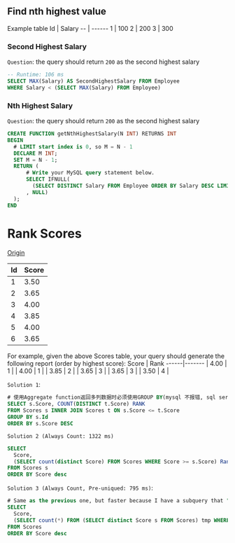 ## Find nth highest value

Example table
Id | Salary
-- | ------
1  | 100
2  | 200
3  | 300

### Second Highest Salary

`Question`: the query should return `200` as the second highest salary

```sql
-- Runtime: 106 ms
SELECT MAX(Salary) AS SecondHighestSalary FROM Employee
WHERE Salary < (SELECT MAX(Salary) FROM Employee)
```

### Nth Highest Salary

`Question`: the query should return `200` as the second highest salary

```sql
CREATE FUNCTION getNthHighestSalary(N INT) RETURNS INT
BEGIN
  # LIMIT start index is 0, so M = N - 1
  DECLARE M INT;
  SET M = N - 1;
  RETURN (
      # Write your MySQL query statement below.
      SELECT IFNULL(
        (SELECT DISTINCT Salary FROM Employee ORDER BY Salary DESC LIMIT M, 1)
      , NULL)
  );
END
```

# Rank Scores

[Origin](https://leetcode.com/problems/rank-scores/#/description)

 Id | Score
----|-------
 1  | 3.50
 2  | 3.65
 3  | 4.00
 4  | 3.85
 5  | 4.00
 6  | 3.65

For example, given the above Scores table, your query should generate the following report (order by highest score):
Score | Rank
------|-------
| 4.00  | 1    |
| 4.00  | 1    |
| 3.85  | 2    |
| 3.65  | 3    |
| 3.65  | 3    |
| 3.50  | 4    |

`Solution 1`:

```sql
# 使用Aggregate function返回多列数据时必须使用GROUP BY(mysql 不报错, sql server会报错)
SELECT s.Score, COUNT(DISTINCT t.Score) RANK
FROM Scores s INNER JOIN Scores t ON s.Score <= t.Score
GROUP BY s.Id
ORDER BY s.Score DESC
```

`Solution 2 (Always Count: 1322 ms)`

```sql
SELECT
  Score,
  (SELECT count(distinct Score) FROM Scores WHERE Score >= s.Score) Rank
FROM Scores s
ORDER BY Score desc
```

`Solution 3 (Always Count, Pre-uniqued: 795 ms)`:

```sql
# Same as the previous one, but faster because I have a subquery that "uniquifies" the scores first. Not entirely sure why it's faster, I'm guessing MySQL makes tmp a temporary table and uses it for every outer Score.
SELECT
  Score,
  (SELECT count(*) FROM (SELECT distinct Score s FROM Scores) tmp WHERE s >= Score) Rank
FROM Scores
ORDER BY Score desc
```
